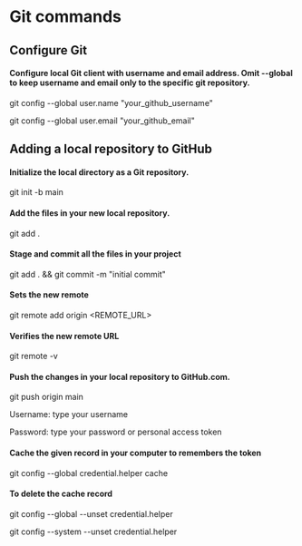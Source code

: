 # Git commands

## Configure Git
#### Configure local Git client with username and email address. Omit --global to keep username and email only to the specific git repository.

git config --global user.name "your_github_username"

git config --global user.email "your_github_email"

## Adding a local repository to GitHub
#### Initialize the local directory as a Git repository.

git init -b main

#### Add the files in your new local repository.

git add .

#### Stage and commit all the files in your project

git add . && git commit -m "initial commit"

#### Sets the new remote

git remote add origin  <REMOTE_URL>

#### Verifies the new remote URL

git remote -v

#### Push the changes in your local repository to GitHub.com. 

git push origin main

Username: type your username

Password: type your password or personal access token

#### Cache the given record in your computer to remembers the token

git config --global credential.helper cache
  
#### To delete the cache record

git config --global --unset credential.helper

git config --system --unset credential.helper
